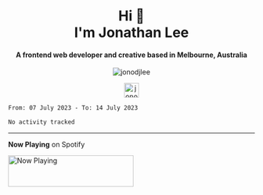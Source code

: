 <h1 align="center">Hi 👋 <br> I'm Jonathan Lee <!--<img src="https://emojis.slackmojis.com/emojis/images/1531849430/4246/blob-sunglasses.gif?1531849430" width="35"/>--></h1>
<h4 align="center">A frontend web developer and creative based in Melbourne, Australia</h4>
<!--<p align="center"><img src="https://image.flaticon.com/icons/svg/197/197507.svg" width="30"/><img src="https://image.flaticon.com/icons/svg/1452/1452385.svg" width="30"/></p>-->

<!--<p align="center"><img src="https://github.com/devicons/devicon/blob/c5378d6c2510ffa0b3e4475af95618a8048d6cf1/icons/bootstrap/bootstrap-plain.svg" alt="bootstrap" width="30" height="30"/> <img src="https://github.com/devicons/devicon/blob/c5378d6c2510ffa0b3e4475af95618a8048d6cf1/icons/css3/css3-plain-wordmark.svg" alt="css3" width="30" height="30"/> <img src="https://github.com/devicons/devicon/blob/c5378d6c2510ffa0b3e4475af95618a8048d6cf1/icons/html5/html5-plain-wordmark.svg" alt="html5" width="30" height="30"/> <img src="https://github.com/jonodjlee/icons/blob/4adbefc548a5af4c8f03b4dae981113d43fdadf7/icons/Adobe_Illustrator_CC_icon.svg" alt="illustrator" width="30" height="30"/> <img src="https://www.vectorlogo.zone/logos/invisionapp/invisionapp-icon.svg" alt="invision" width="30" height="30"/> <img src="https://github.com/devicons/devicon/blob/c5378d6c2510ffa0b3e4475af95618a8048d6cf1/icons/javascript/javascript-original.svg" alt="javascript" width="30" height="30"/> <img src="https://www.vectorlogo.zone/logos/figma/figma-icon.svg" alt="figma" width="30" height="30"/> </p>-->

<!--<p align="center"><img src="https://github-readme-stats.vercel.app/api/top-langs/?username=jonodjlee&layout=compact&hide=html" alt="jonodjlee" /></p>-->

<p align="center"><img src="https://github-readme-stats.vercel.app/api?username=jonodjlee&show_icons=true&count_private=true&include_all_commits=true&title_color=008642" alt="jonodjlee" /></p>

<p align="center">
<a href="https://linkedin.com/in/jonodjlee" target="blank"><img align="center" src="https://cdn.jsdelivr.net/npm/simple-icons@3.0.1/icons/linkedin.svg" alt="jonodjlee" height="30" width="30" /></a> <!--<a href="https://github.com/jonodjlee" target="blank"><img align="center" src="https://cdn.jsdelivr.net/npm/simple-icons@3.0.1/icons/github.svg" alt="jonodjlee" height="30" width="30" /></a>-->
</p>

<!--START_SECTION:waka-->

```txt
From: 07 July 2023 - To: 14 July 2023

No activity tracked
```

<!--END_SECTION:waka-->

---

**Now Playing** on Spotify

<a href="https://spotify-realtime.vercel.app/now-playing?open">
    <img src="https://spotify-realtime.vercel.app/now-playing" width="256" height="64" alt="Now Playing">
</a>

<!--![Alt text](https://spotify-recently-played-jonodjlee.vercel.app/api?user=n7uyuj9of1r19y2xkrytai8p3)-->
<!--![Alt text](https://spotify-recently-played-readme.vercel.app/api?user=n7uyuj9of1r19y2xkrytai8p3)-->

<!--
**jonodjlee/jonodjlee** is a ✨ _special_ ✨ repository because its `README.md` (this file) appears on your GitHub profile.

Here are some ideas to get you started:

- 🔭 I’m currently working on ...
- 🌱 I’m currently learning ...
- 👯 I’m looking to collaborate on ...
- 🤔 I’m looking for help with ...
- 💬 Ask me about ...
- 📫 How to reach me: ...
- 😄 Pronouns: ...
- ⚡ Fun fact: ...
-->
